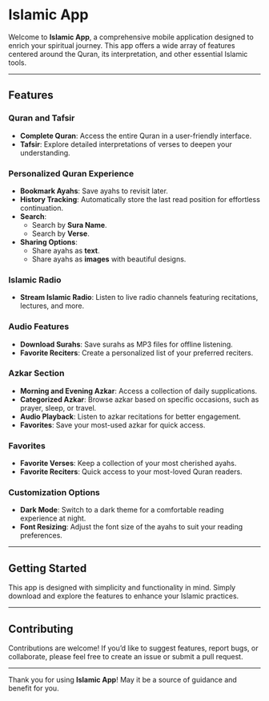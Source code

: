 # Islamic App

Welcome to **Islamic App**, a comprehensive mobile application designed to enrich your spiritual journey. This app offers a wide array of features centered around the Quran, its interpretation, and other essential Islamic tools. 

---

## Features

### Quran and Tafsir
- **Complete Quran**: Access the entire Quran in a user-friendly interface.
- **Tafsir**: Explore detailed interpretations of verses to deepen your understanding.

### Personalized Quran Experience
- **Bookmark Ayahs**: Save ayahs to revisit later.
- **History Tracking**: Automatically store the last read position for effortless continuation.
- **Search**:
  - Search by **Sura Name**.
  - Search by **Verse**.
- **Sharing Options**:
  - Share ayahs as **text**.
  - Share ayahs as **images** with beautiful designs.

### Islamic Radio
- **Stream Islamic Radio**: Listen to live radio channels featuring recitations, lectures, and more.

### Audio Features
- **Download Surahs**: Save surahs as MP3 files for offline listening.
- **Favorite Reciters**: Create a personalized list of your preferred reciters.

### Azkar Section
- **Morning and Evening Azkar**: Access a collection of daily supplications.
- **Categorized Azkar**: Browse azkar based on specific occasions, such as prayer, sleep, or travel.
- **Audio Playback**: Listen to azkar recitations for better engagement.
- **Favorites**: Save your most-used azkar for quick access.

### Favorites
- **Favorite Verses**: Keep a collection of your most cherished ayahs.
- **Favorite Reciters**: Quick access to your most-loved Quran readers.

### Customization Options
- **Dark Mode**: Switch to a dark theme for a comfortable reading experience at night.
- **Font Resizing**: Adjust the font size of the ayahs to suit your reading preferences.

---

## Getting Started
This app is designed with simplicity and functionality in mind. Simply download and explore the features to enhance your Islamic practices.

---

## Contributing
Contributions are welcome! If you’d like to suggest features, report bugs, or collaborate, please feel free to create an issue or submit a pull request.

---

Thank you for using **Islamic App**! May it be a source of guidance and benefit for you.

